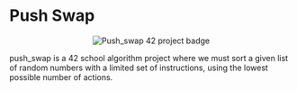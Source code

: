 # Push Swap

<p align="center">
  <img src="https://github.com/mcombeau/bellaiza/blob/main/42_badges/push_swape.png" alt="Push_swap 42 project badge"/>
</p>

push_swap is a 42 school algorithm project where we must sort a given list of random numbers with a limited set of instructions, using the lowest possible number of actions.
